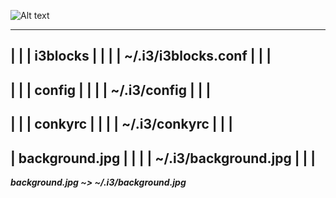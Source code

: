 
![Alt text](http://s8.picofile.com/file/8313074168/screenshot_2017_11_3011_35_13.jpg?raw=true "Title")

-----------------------------------------------------------
|                                                         |
|                        i3blocks                         |
|                                                         |
|                  ~/.i3/i3blocks.conf                    | 
|                                                         |
-----------------------------------------------------------
|                                                         |
|                       config                            |
|                                                         |
|                  ~/.i3/config                           | 
|                                                         |
-----------------------------------------------------------
|                                                         |
|                     conkyrc                             |
|                                                         |
|                  ~/.i3/conkyrc                          | 
|                                                         |
-----------------------------------------------------------
|                    background.jpg                       |
|                                                         |
|                 ~/.i3/background.jpg                    | 
|                                                         |
-----------------------------------------------------------
_**background.jpg ~> ~/.i3/background.jpg**_
